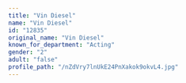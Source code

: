 ```yaml
---
title: "Vin Diesel"
name: "Vin Diesel"
id: "12835"
original_name: "Vin Diesel"
known_for_department: "Acting"
gender: "2"
adult: "false"
profile_path: "/nZdVry7lnUkE24PnXakok9okvL4.jpg"
---
```

